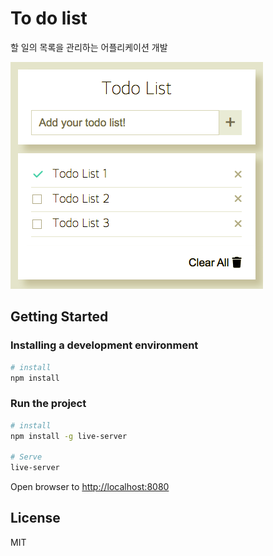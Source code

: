 # To do list

할 일의 목록을 관리하는 어플리케이션 개발

![demo.png](./img/demo.png)

## Getting Started

### Installing a development environment

```bash
# install
npm install
```

### Run the project

```bash
# install
npm install -g live-server

# Serve
live-server
```

Open browser to <http://localhost:8080>

## License

MIT
